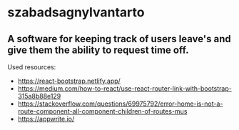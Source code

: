 # szabadsagnylvantarto
## A software for keeping track of users leave's and give them the ability to request time off.
Used resources:
 - https://react-bootstrap.netlify.app/
 - https://medium.com/how-to-react/use-react-router-link-with-bootstrap-315a8b88e129
 - https://stackoverflow.com/questions/69975792/error-home-is-not-a-route-component-all-component-children-of-routes-mus
 - https://appwrite.io/

